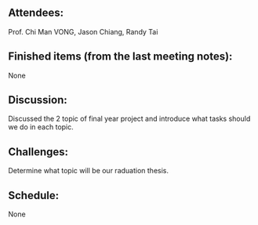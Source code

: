 <h2>Attendees:</h2>
Prof. Chi Man VONG, Jason Chiang, Randy Tai

<h2>Finished items (from the last meeting notes):</h2>
None

<h2>Discussion:</h2>
Discussed the 2 topic of final year project and introduce what tasks should we do in each topic.

<h2>Challenges:</h2>
Determine what topic will be our raduation thesis.

<h2>Schedule:</h2>
None
